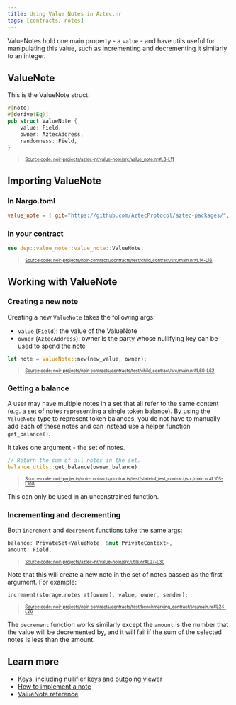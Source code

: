 ```yaml
---
title: Using Value Notes in Aztec.nr
tags: [contracts, notes]
---
```


ValueNotes hold one main property - a `value` - and have utils useful for manipulating this value, such as incrementing and decrementing it similarly to an integer.

## ValueNote

This is the ValueNote struct:

```rust title="value-note-def" showLineNumbers 
#[note]
#[derive(Eq)]
pub struct ValueNote {
    value: Field,
    owner: AztecAddress,
    randomness: Field,
}
```
> <sup><sub><a href="https://github.com/AztecProtocol/aztec-packages/blob/v0.87.0/noir-projects/aztec-nr/value-note/src/value_note.nr#L3-L11" target="_blank" rel="noopener noreferrer">Source code: noir-projects/aztec-nr/value-note/src/value_note.nr#L3-L11</a></sub></sup>


## Importing ValueNote

### In Nargo.toml

```toml
value_note = { git="https://github.com/AztecProtocol/aztec-packages/", tag="v0.87.0", directory="noir-projects/aztec-nr/value-note" }
```

### In your contract

```rust title="import_valuenote" showLineNumbers 
use dep::value_note::value_note::ValueNote;
```
> <sup><sub><a href="https://github.com/AztecProtocol/aztec-packages/blob/v0.87.0/noir-projects/noir-contracts/contracts/test/child_contract/src/main.nr#L14-L16" target="_blank" rel="noopener noreferrer">Source code: noir-projects/noir-contracts/contracts/test/child_contract/src/main.nr#L14-L16</a></sub></sup>


## Working with ValueNote

### Creating a new note

Creating a new `ValueNote` takes the following args:

- `value` (`Field`): the value of the ValueNote
- `owner` (`AztecAddress`): owner is the party whose nullifying key can be used to spend the note

```rust title="valuenote_new" showLineNumbers 
let note = ValueNote::new(new_value, owner);
```
> <sup><sub><a href="https://github.com/AztecProtocol/aztec-packages/blob/v0.87.0/noir-projects/noir-contracts/contracts/test/child_contract/src/main.nr#L60-L62" target="_blank" rel="noopener noreferrer">Source code: noir-projects/noir-contracts/contracts/test/child_contract/src/main.nr#L60-L62</a></sub></sup>


### Getting a balance

A user may have multiple notes in a set that all refer to the same content (e.g. a set of notes representing a single token balance). By using the `ValueNote` type to represent token balances, you do not have to manually add each of these notes and can instead use a helper function `get_balance()`.

It takes one argument - the set of notes.

```rust title="get_balance" showLineNumbers 
// Return the sum of all notes in the set.
balance_utils::get_balance(owner_balance)
```
> <sup><sub><a href="https://github.com/AztecProtocol/aztec-packages/blob/v0.87.0/noir-projects/noir-contracts/contracts/test/stateful_test_contract/src/main.nr#L105-L108" target="_blank" rel="noopener noreferrer">Source code: noir-projects/noir-contracts/contracts/test/stateful_test_contract/src/main.nr#L105-L108</a></sub></sup>


This can only be used in an unconstrained function.

### Incrementing and decrementing

Both `increment` and `decrement` functions take the same args:

```rust title="increment_args" showLineNumbers 
balance: PrivateSet<ValueNote, &mut PrivateContext>,
amount: Field,
```
> <sup><sub><a href="https://github.com/AztecProtocol/aztec-packages/blob/v0.87.0/noir-projects/aztec-nr/value-note/src/utils.nr#L27-L30" target="_blank" rel="noopener noreferrer">Source code: noir-projects/aztec-nr/value-note/src/utils.nr#L27-L30</a></sub></sup>


Note that this will create a new note in the set of notes passed as the first argument.
For example:
```rust title="increment_valuenote" showLineNumbers 
increment(storage.notes.at(owner), value, owner, sender);
```
> <sup><sub><a href="https://github.com/AztecProtocol/aztec-packages/blob/v0.87.0/noir-projects/noir-contracts/contracts/test/benchmarking_contract/src/main.nr#L24-L26" target="_blank" rel="noopener noreferrer">Source code: noir-projects/noir-contracts/contracts/test/benchmarking_contract/src/main.nr#L24-L26</a></sub></sup>


The `decrement` function works similarly except the `amount` is the number that the value will be decremented by, and it will fail if the sum of the selected notes is less than the amount.

## Learn more

- [Keys, including nullifier keys and outgoing viewer](../../../../../aztec/concepts/accounts/keys.md)
- [How to implement a note](./implementing_a_note.md)
- [ValueNote reference](../../../../reference/smart_contract_reference/aztec-nr/value-note/value_note.md)
